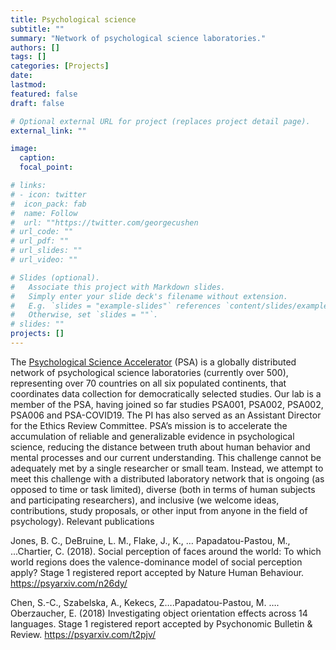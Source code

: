 ```yaml
---
title: Psychological science
subtitle: ""
summary: "Network of psychological science laboratories."
authors: []
tags: []
categories: [Projects]
date: 
lastmod: 
featured: false
draft: false

# Optional external URL for project (replaces project detail page).
external_link: ""

image:
  caption: 
  focal_point: 

# links:
# - icon: twitter
#  icon_pack: fab
#  name: Follow
#  url: ""https://twitter.com/georgecushen
# url_code: ""
# url_pdf: ""
# url_slides: ""
# url_video: ""

# Slides (optional).
#   Associate this project with Markdown slides.
#   Simply enter your slide deck's filename without extension.
#   E.g. `slides = "example-slides"` references `content/slides/example-slides.md`.
#   Otherwise, set `slides = ""`.
# slides: ""
projects: []
---
```


The [Psychological Science Accelerator](https://psysciacc.org/) (PSA) is a globally distributed network of psychological science laboratories (currently over 500), representing over 70 countries on all six populated continents, that coordinates data collection for democratically selected studies. Our lab is a member of the PSA, having joined so far studies PSA001, PSA002, PSA002, PSA006 and PSA-COVID19. The PI has also served as an Assistant Director for the Ethics Review Committee.
PSA’s mission is to accelerate the accumulation of reliable and generalizable evidence in psychological science, reducing the distance between truth about human behavior and mental processes and our current understanding. This challenge cannot be adequately met by a single researcher or small team. Instead, we attempt to meet this challenge with a distributed laboratory network that is ongoing (as opposed to time or task limited), diverse (both in terms of human subjects and participating researchers), and inclusive (we welcome ideas, contributions, study proposals, or other input from anyone in the field of psychology).
Relevant publications

Jones, B. C., DeBruine, L. M., Flake, J., K., … Papadatou-Pastou, M., ...Chartier, C. (2018). Social perception of faces around the world: To which world regions does the valence-dominance model of social perception apply? Stage 1 registered report accepted by Nature Human Behaviour. https://psyarxiv.com/n26dy/

Chen, S.-C., Szabelska, A., Kekecs, Z….Papadatou-Pastou, M. …. Oberzaucher, E. (2018) Investigating object orientation effects across 14 languages. Stage 1 registered report accepted by Psychonomic Bulletin & Review. https://psyarxiv.com/t2pjv/
